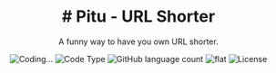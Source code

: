 

<h1 align="center"># Pitu - URL Shorter</h1>
<p align="center">
    A funny way to have you own URL shorter.
</p>

<p align="center">
  <img alt="Coding..." src="https://img.shields.io/badge/last%20modified-today-brightgreen"/>
  <img alt="Code Type" src="https://img.shields.io/npm/types/typescript"/>
  <img alt="GitHub language count" src="https://img.shields.io/github/languages/count/olavomello/spotify-my-player?color=%2304D361">
  <img alt="flat" src="https://img.shields.io/badge/style-flat-green?logo=appveyor&amp;style=flat">
  <img alt="License" src="https://img.shields.io/badge/license-MIT-%2304D361">
</p>